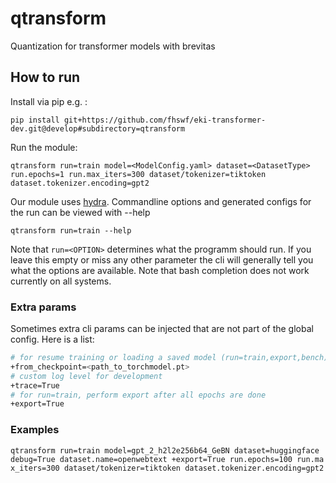 # qtransform
Quantization for transformer models with brevitas


## How to run
Install via pip e.g. :
```
pip install git+https://github.com/fhswf/eki-transformer-dev.git@develop#subdirectory=qtransform 
```
Run the module:
```
qtransform run=train model=<ModelConfig.yaml> dataset=<DatasetType> run.epochs=1 run.max_iters=300 dataset/tokenizer=tiktoken dataset.tokenizer.encoding=gpt2
```
Our module uses [hydra](https://hydra.cc/docs/intro/). Commandline options and generated configs for the run can be viewed with --help
```
qtransform run=train --help
```
Note that `run=<OPTION>` determines what the programm should run. If you leave this empty or miss any other parameter the cli will generally tell you what the options are available. Note that bash completion does not work currently on all systems.

### Extra params
Sometimes extra cli params can be injected that are not part of the global config.
Here is a list:
``` bash
# for resume training or loading a saved model (run=train,export,bench)
+from_checkpoint=<path_to_torchmodel.pt>
# custom log level for development
+trace=True
# for run=train, perform export after all epochs are done
+export=True
```

### Examples
```
qtransform run=train model=gpt_2_h2l2e256b64_GeBN dataset=huggingface debug=True dataset.name=openwebtext +export=True run.epochs=100 run.ma
x_iters=300 dataset/tokenizer=tiktoken dataset.tokenizer.encoding=gpt2
```
